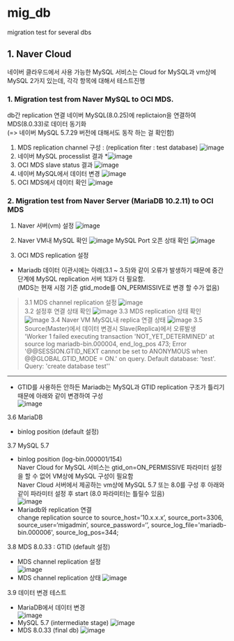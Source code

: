 # mig_db
migration test for several dbs
## 1. Naver Cloud     
네이버 클라우드에서 사용 가능한 MySQL 서비스는 Cloud for MySQL과 vm상에 MySQL 2가지 있는데, 각각 항목에 대해서 테스트진행     
### 1. Migration test from Naver MySQL to OCI MDS.   
db간 replication 연결 
네이버 MySQL(8.0.25)에 replictaion을 연결하여 MDS(8.0.33)로 데이터 동기화   
(=> 네이버 MySQL 5.7.29 버전에 대해서도 동작 하는 걸 확인함)
1. MDS replication channel 구성 : (replication fiter : test database)
![image](https://github.com/khkwon01/mig_db/assets/8789421/32acd5af-e255-4c1b-82a9-1ad837fc3bfe)
2. 네이버 MySQL processlist 결과
*![image](https://github.com/khkwon01/mig_db/assets/8789421/fa72b375-2a2c-4ac2-867f-2974670dc143)
3. OCI MDS slave status 결과
![image](https://github.com/khkwon01/mig_db/assets/8789421/364201c4-da1a-4262-ae3e-e129f74ae4e3)
4. 네이버 MySQL에서 데이터 변경
![image](https://github.com/khkwon01/mig_db/assets/8789421/1e02e262-c335-466a-aed0-809e312c5287)
5. OCI MDS에서 데이터 확인
![image](https://github.com/khkwon01/mig_db/assets/8789421/c1f53a8a-5cef-4202-bd0f-379549109297)
   
### 2. Migration test from Naver Server (MariaDB 10.2.11) to OCI MDS
1. Naver 서버(vm) 설정
![image](https://github.com/khkwon01/mig_db/assets/8789421/f47aaef2-6d8f-43b0-bf85-a063572a446a)
    
2. Naver VM내 MySQL 확인
![image](https://github.com/khkwon01/mig_db/assets/8789421/b207a0f2-0138-4679-8115-ede2e7fdf16a)
MySQL Port 오픈 상태 확인
![image](https://github.com/khkwon01/mig_db/assets/8789421/982f75b6-895f-4ee2-94c4-0cbb76c8f0f4)

3. OCI MDS replication 설정   
* Mariadb 데이터 이관시에는 아래(3.1 ~ 3.5)와 같이 오류가 발생하기 때문에 중간 단계에 MySQL 
replication 서버 1대가 더 필요함.    
(MDS는 현재 시점 기준 gtid_mode를 ON_PERMISSIVE로 변경 할 수가 없음)
> 3.1 MDS channel replication 설정
![image](https://github.com/khkwon01/mig_db/assets/8789421/bb8ea940-ff1a-4359-8170-dec601b65713)   
> 3.2 설정후 연결 상태 확인
![image](https://github.com/khkwon01/mig_db/assets/8789421/53fb6783-3ea1-4d43-b94f-caceca095db0)
> 3.3 MDS replication 상태 확인
![image](https://github.com/khkwon01/mig_db/assets/8789421/22e3fbd1-1dfc-4dc6-91f0-54257c8f703f)
> 3.4 Naver VM MySQL내 replica 연결 상태
![image](https://github.com/khkwon01/mig_db/assets/8789421/17ee2034-652a-4ce9-a429-f383db238b36)
> 3.5 Source(Master)에서 데이터 변경시 Slave(Replica)에서 오류발생    
'Worker 1 failed executing transaction 'NOT_YET_DETERMINED' at source log mariadb-bin.000004, end_log_pos 473; Error '@@SESSION.GTID_NEXT cannot be set to ANONYMOUS when @@GLOBAL.GTID_MODE = ON.' on query. Default database: 'test'. Query: 'create database test''    
---    
* GTID를 사용하든 안하든 Mariadb는 MySQL과 GTID replication 구조가 틀리기 때문에 아래와 같이 변경하여 구성     
![image](https://github.com/khkwon01/mig_db/assets/8789421/67344261-6e19-4f6e-b8c7-daaf99e5246d)   

3.6 MariaDB 
- binlog position (default 설정)   
     
3.7 MySQL 5.7 
- binlog position (log-bin.000001/154)      
Naver Cloud for MySQL 서비스는 gtid_on=ON_PERMISSIVE 파라미터 설정을 할 수 없어 VM상에 MySQL 구성이 필요함   
Naver Cloud 서버에서 제공하는 vm상에 MySQL 5.7 또는 8.0를 구성 후 아래와 같이 파라미터 설정 후 start (8.0 파라미터는 틀릴수 있음)   
![image](https://github.com/khkwon01/mig_db/assets/8789421/11ad1207-b335-4e10-bbca-458d27224627)    
- Mariadb와 replication 연결    
change replication source to source_host=’10.x.x.x’, source_port=3306, source_user=‘migadmin’, source_password=‘’, source_log_file='mariadb-bin.000006', source_log_pos=344;

     
3.8 MDS 8.0.33 : GTID (default 설정)
- MDS channel replication 설정     
![image](https://github.com/khkwon01/mig_db/assets/8789421/b3adaa65-5193-4af6-af7e-2be6ed7dbc17)
- MDS channel replication 상태
![image](https://github.com/khkwon01/mig_db/assets/8789421/d792fde6-5966-4ffe-8b39-b96542e87d6e)     
      
3.9 데이터 변경 테스트
- MariaDB에서 데이터 변경     
![image](https://github.com/khkwon01/mig_db/assets/8789421/7f31e90c-e05f-4d33-ae72-20cad00e309b)
- MySQL 5.7 (intermediate stage)
![image](https://github.com/khkwon01/mig_db/assets/8789421/514d4eed-78be-4b74-9277-c69a43e184c2)     
- MDS 8.0.33 (final db)
![image](https://github.com/khkwon01/mig_db/assets/8789421/eeac30ae-b9fd-410c-9e44-195bd6b8997f)



